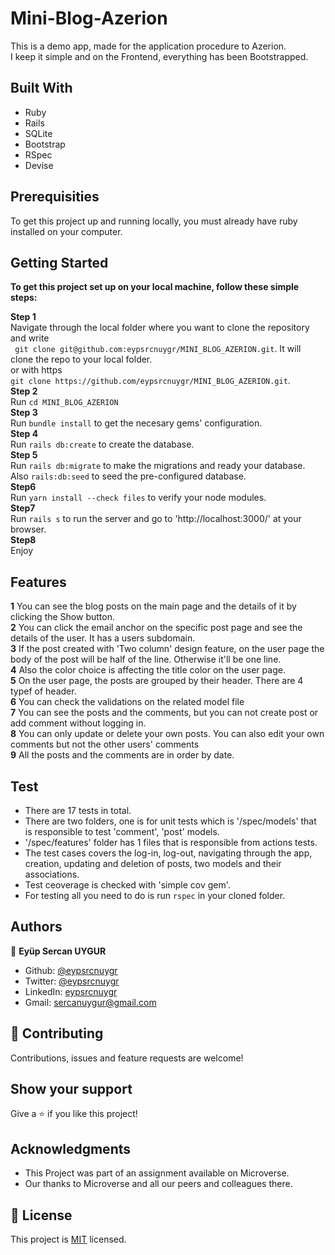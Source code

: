 # Mini-Blog-Azerion
This is a demo app, made for the application procedure to Azerion.<br>
I keep it simple and on the Frontend, everything has been Bootstrapped.

## Built With
* Ruby
* Rails
* SQLite
* Bootstrap
* RSpec
* Devise

## Prerequisities

To get this project up and running locally, you must already have ruby installed on your computer.

## Getting Started

**To get this project set up on your local machine, follow these simple steps:**

**Step 1**<br>
Navigate through the local folder where you want to clone the repository and write<br>
``` git clone git@github.com:eypsrcnuygr/MINI_BLOG_AZERION.git```. It will clone the repo to your local folder.<br>
or with https<br>
```git clone https://github.com/eypsrcnuygr/MINI_BLOG_AZERION.git```.<br>
**Step 2**<br>
Run ```cd MINI_BLOG_AZERION```<br>
**Step 3**<br>
Run ```bundle install``` to get the necesary gems' configuration.<br>
**Step 4**<br>
Run ```rails db:create``` to create the database.<br>
**Step 5**<br>
Run ```rails db:migrate``` to make the migrations and ready your database. Also ```rails:db:seed``` to seed the pre-configured database.<br>
**Step6**<br>
Run ```yarn install --check files``` to verify your node modules.<br>
**Step7**<br>
Run ```rails s``` to run the server and go to 'http://localhost:3000/' at your browser.<br>
**Step8**<br>
Enjoy<br>

## Features

**1**
You can see the blog posts on the main page and the details of it by clicking the Show button.<br>
**2**
You can click the email anchor on the specific post page and see the details of the user. It has a users subdomain.<br>
**3**
If the post created with 'Two column' design feature, on the user page the body of the post will be half of the line. Otherwise it'll be one line. <br>
**4**
Also the color choice is affecting the title color on the user page.<br>
**5**
On the user page, the posts are grouped by their header. There are 4 typef of header.<br> 
**6**
You can check the validations on the related model file<br>
**7**
You can see the posts and the comments, but you can not create post or add comment without logging in.<br>
**8**
You can only update or delete your own posts. You can also edit your own comments but not the other users' comments<br>
**9**
All the posts and the comments are in order by date.
## Test
- There are 17 tests in total.
- There are two folders, one is for unit tests which is '/spec/models' that is responsible to test 'comment', 'post' models.
- '/spec/features' folder has 1 files that is responsible from actions tests.
- The test cases covers the log-in, log-out, navigating through the app, creation, updating and deletion of posts, two models and their associations.
- Test ceoverage is checked with 'simple cov gem'.
- For testing all you need to do is run ```rspec``` in your cloned folder.

## Authors

👤 **Eyüp Sercan UYGUR**

-   Github: [@eypsrcnuygr](https://github.com/eypsrcnuygr)
-   Twitter: [@eypsrcnuygr](https://twitter.com/eypsrcnuygr)
-   LinkedIn: [eypsrcnuygr](https://www.linkedin.com/in/eypsrcnuygr/)
-   Gmail: [sercanuygur@gmail.com](sercanuygur@gmail.com)

## 🤝 Contributing

Contributions, issues and feature requests are welcome!

## Show your support

Give a ⭐️ if you like this project!

## Acknowledgments

-   This Project was part of an assignment available on Microverse.
-   Our thanks to Microverse and all our peers and colleagues there.

## 📝 License

This project is [MIT](lic.url) licensed.
